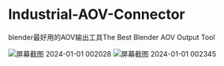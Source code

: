 # Industrial-AOV-Connector
blender最好用的AOV输出工具The Best Blender AOV Output Tool

![屏幕截图 2024-01-01 002028](https://github.com/RolandVyens/Industrial-AOV-Connector/assets/30930721/ef18474b-957f-44e7-9403-d23930317e36)
![屏幕截图 2024-01-01 002345](https://github.com/RolandVyens/Industrial-AOV-Connector/assets/30930721/e25eca66-cc8d-4cc8-a9ef-3c47812146b0)
